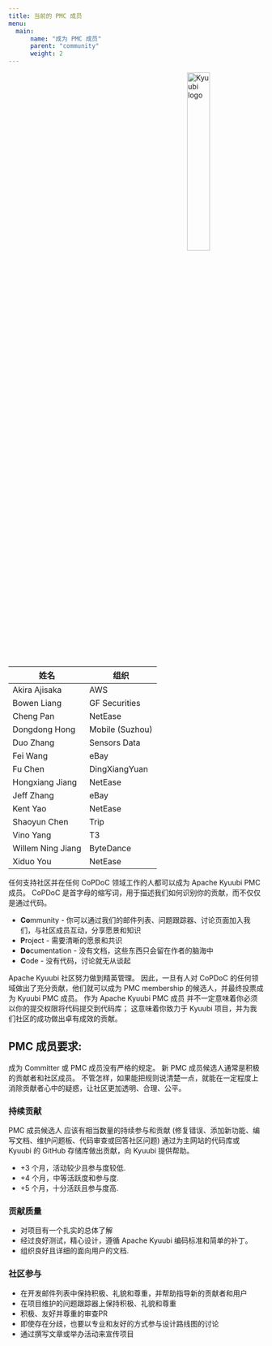 ```yaml
---
title: 当前的 PMC 成员
menu:
  main:
      name: "成为 PMC 成员"
      parent: "community"
      weight: 2
---
```

<!---
  Licensed under the Apache License, Version 2.0 (the "License");
  you may not use this file except in compliance with the License.
  You may obtain a copy of the License at

   http://www.apache.org/licenses/LICENSE-2.0

  Unless required by applicable law or agreed to in writing, software
  distributed under the License is distributed on an "AS IS" BASIS,
  WITHOUT WARRANTIES OR CONDITIONS OF ANY KIND, either express or implied.
  See the License for the specific language governing permissions and
  limitations under the License. See accompanying LICENSE file.
-->

<img src="https://svn.apache.org/repos/asf/comdev/project-logos/originals/kyuubi-1.svg" alt="Kyuubi logo" width="30%" align="right" />

<table border=0>
  <thead>
    <tr>
      <th>姓名</th>
      <th>组织</th>
    </tr>
  </thead>
  <tbody>
    <tr>
      <td>Akira Ajisaka</td>
      <td>AWS</td>
    </tr>
    <tr>
      <td>Bowen Liang</td>
      <td>GF Securities</td>
    </tr>
    <tr>
      <td>Cheng Pan</td>
      <td>NetEase</td>
    </tr>
    <tr>
      <td>Dongdong Hong</td>
      <td>Mobile (Suzhou)</td>
    </tr>
    <tr>
      <td>Duo Zhang</td>
      <td>Sensors Data</td>
    </tr>
    <tr>
      <td>Fei Wang</td>
      <td>eBay</td>
    </tr>
    <tr>
      <td>Fu Chen</td>
      <td>DingXiangYuan</td>
    </tr>
    <tr>
      <td>Hongxiang Jiang</td>
      <td>NetEase</td>
    </tr>
    <tr>
      <td>Jeff Zhang</td>
      <td>eBay</td>
    </tr>
    <tr>
      <td>Kent Yao</td>
      <td>NetEase</td>
    </tr>
    <tr>
      <td>Shaoyun Chen</td>
      <td>Trip</td>
    </tr>
    <tr>
      <td>Vino Yang</td>
      <td>T3</td>
    </tr>
    <tr>
      <td>Willem Ning Jiang</td>
      <td>ByteDance</td>
    </tr>
    <tr>
      <td>Xiduo You</td>
      <td>NetEase</td>
    </tr>
  </tbody>
</table>

任何支持社区并在任何 CoPDoC 领域工作的人都可以成为 Apache Kyuubi PMC 成员。
CoPDoC 是首字母的缩写词，用于描述我们如何识别你的贡献，而不仅仅是通过代码。

- **Co**mmunity - 你可以通过我们的邮件列表、问题跟踪器、讨论页面加入我们，与社区成员互动，分享愿景和知识
- **P**roject - 需要清晰的愿景和共识
- **Do**cumentation - 没有文档，这些东西只会留在作者的脑海中
- **C**ode - 没有代码，讨论就无从谈起

Apache Kyuubi 社区努力做到精英管理。 
因此，一旦有人对 CoPDoC 的任何领域做出了充分贡献，他们就可以成为 PMC membership 的候选人，并最终投票成为 Kyuubi PMC 成员。
作为 Apache Kyuubi PMC 成员 并不一定意味着你必须以你的提交权限将代码提交到代码库；
这意味着你致力于 Kyuubi 项目，并为我们社区的成功做出卓有成效的贡献。

## PMC 成员要求:

成为 Committer 或 PMC 成员没有严格的规定。
新 PMC 成员候选人通常是积极的贡献者和社区成员。
不管怎样，如果能把规则说清楚一点，就能在一定程度上消除贡献者心中的疑惑，让社区更加透明、合理、公平。

### 持续贡献
PMC 成员候选人 应该有相当数量的持续参与和贡献 
(修复错误、添加新功能、编写文档、维护问题板、代码审查或回答社区问题) 
通过为主网站的代码库或 Kyuubi 的 GitHub 存储库做出贡献，向 Kyuubi 提供帮助。

- +3 个月，活动较少且参与度较低.
- +4 个月，中等活跃度和参与度.
- +5 个月，十分活跃且参与度高.

### 贡献质量
- 对项目有一个扎实的总体了解
- 经过良好测试，精心设计，遵循 Apache Kyuubi 编码标准和简单的补丁。
- 组织良好且详细的面向用户的文档.

### 社区参与

- 在开发邮件列表中保持积极、礼貌和尊重，并帮助指导新的贡献者和用户
- 在项目维护的问题跟踪器上保持积极、礼貌和尊重
- 积极、友好并尊重的审查PR
- 即使存在分歧，也要以专业和友好的方式参与设计路线图的讨论
- 通过撰写文章或举办活动来宣传项目
